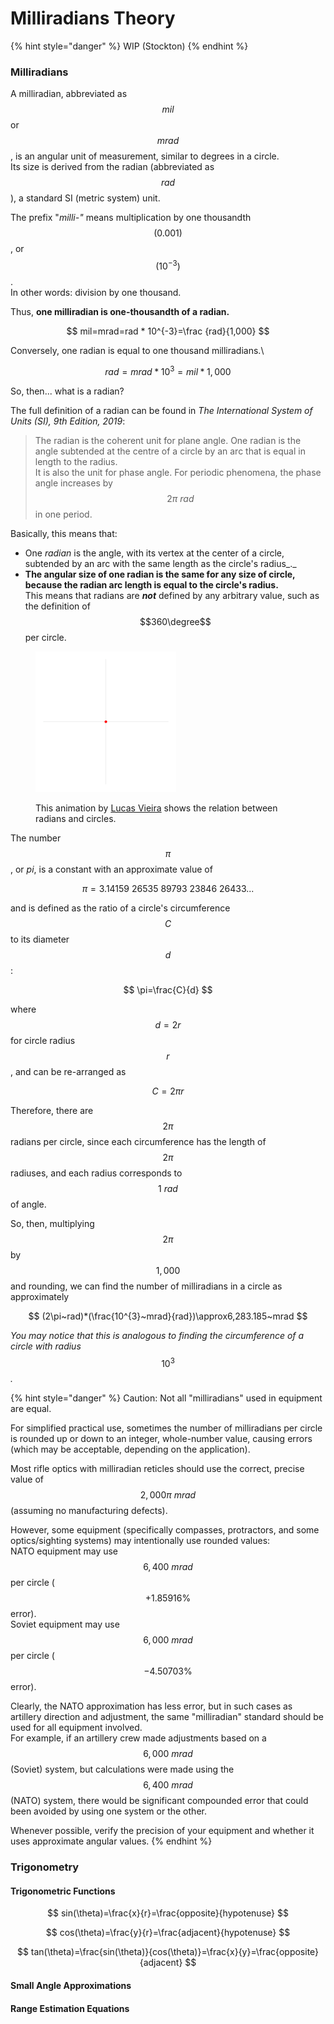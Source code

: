 # Milliradians Theory

{% hint style="danger" %}
WIP (Stockton)
{% endhint %}

### Milliradians

A milliradian, abbreviated as $$mil$$ or $$mrad$$, is an angular unit of measurement, similar to degrees in a circle.\
Its size is derived from the radian (abbreviated as $$rad$$), a standard SI (metric system) unit.

The prefix "_milli-"_ means multiplication by one thousandth $$(0.001)$$, or $$(10^{-3})$$.\
In other words: division by one thousand.

Thus, **one milliradian is one-thousandth of a radian.**

$$
mil=mrad=rad * 10^{-3}=\frac {rad}{1,000}
$$

Conversely, one radian is equal to one thousand milliradians.\


$$
rad=mrad*10^{3}=mil*1,000
$$

So, then... what is a radian?

The full definition of a radian can be found in _The International System of Units (SI), 9th Edition, 2019_:

> The radian is the coherent unit for plane angle. One radian is the angle subtended at the centre of a circle by an arc that is equal in length to the radius.\
> It is also the unit for phase angle. For periodic phenomena, the phase angle increases by $$2\pi~rad$$ in one period.

Basically, this means that:

* One _radian_ is the angle, with its vertex at the center of a circle, subtended by an arc with the same length as the circle's radius_._
* **The angular size of one radian is the same for any size of circle, because the radian arc length is equal to the circle's radius.**\
  This means that radians are _**not**_ defined by any arbitrary value, such as the definition of $$360\degree$$per circle.

<figure><img src="../../../.gitbook/assets/Circle_radians.gif" alt="" width="225"><figcaption><p>This animation by <a href="https://commons.wikimedia.org/wiki/User:LucasVB">Lucas Vieira</a> shows the relation between radians and circles.</p></figcaption></figure>

The number $$\pi$$, or _pi_, is a constant with an approximate value of&#x20;

$$
\pi=3.14159~26535~89793~23846~26433...
$$

and is defined as the ratio of a circle's circumference $$C$$ to its diameter $$d$$:

$$
\pi=\frac{C}{d}
$$

where $$d=2r$$ for circle radius $$r$$, and can be re-arranged as

$$
C=2 \pi r
$$

Therefore, there are $$2\pi$$ radians per circle, since each circumference has the length of $$2\pi$$ radiuses, and each radius corresponds to $$1~rad$$ of angle.

So, then, multiplying $$2\pi$$ by $$1,000$$ and rounding, we can find the number of milliradians in a circle as approximately

$$
(2\pi~rad)*(\frac{10^{3}~mrad}{rad})\approx6,283.185~mrad
$$

_You may notice that this is analogous to finding the circumference of a circle with radius_ $$10^{3}$$_._

{% hint style="danger" %}
Caution: Not all "milliradians" used in equipment are equal.

For simplified practical use, sometimes the number of milliradians per circle is rounded up or down to an integer, whole-number value, causing errors (which may be acceptable, depending on the application).

Most rifle optics with milliradian reticles should use the correct, precise value of $$2,000\pi~mrad$$ (assuming no manufacturing defects).

However, some equipment (specifically compasses, protractors, and some optics/sighting systems) may intentionally use rounded values:\
NATO equipment may use $$6,400~mrad$$ per circle ($$+1.85916\%$$ error).\
Soviet equipment may use $$6,000~mrad$$ per circle ($$-4.50703\%$$ error).

Clearly, the NATO approximation has less error, but in such cases as artillery direction and adjustment, the same "milliradian" standard should be used for all equipment involved.\
For example, if an artillery crew made adjustments based on a $$6,000~mrad$$ (Soviet) system, but calculations were made using the $$6,400~mrad$$ (NATO) system, there would be significant compounded error that could been avoided by using one system or the other.

Whenever possible, verify the precision of your equipment and whether it uses approximate angular values.
{% endhint %}

### Trigonometry

#### Trigonometric Functions

$$
sin(\theta)=\frac{x}{r}=\frac{opposite}{hypotenuse}
$$

$$
cos(\theta)=\frac{y}{r}=\frac{adjacent}{hypotenuse}
$$

$$
tan(\theta)=\frac{sin(\theta)}{cos(\theta)}=\frac{x}{y}=\frac{opposite}{adjacent}
$$

#### Small Angle Approximations

#### Range Estimation Equations
